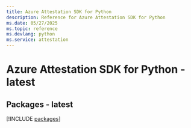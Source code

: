 ```yaml
---
title: Azure Attestation SDK for Python
description: Reference for Azure Attestation SDK for Python
ms.date: 05/27/2025
ms.topic: reference
ms.devlang: python
ms.service: attestation
---
```

# Azure Attestation SDK for Python - latest
## Packages - latest
[!INCLUDE [packages](attestation-index.md)]